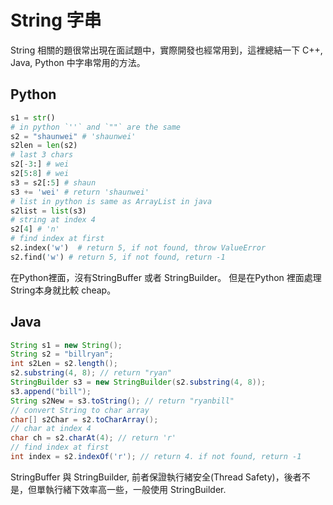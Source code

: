 # String 字串

String 相關的題很常出現在面試題中，實際開發也經常用到，這裡總結一下 C++, Java, Python 中字串常用的方法。

## Python

```python
s1 = str()
# in python `''` and `""` are the same
s2 = "shaunwei" # 'shaunwei'
s2len = len(s2)
# last 3 chars
s2[-3:] # wei
s2[5:8] # wei
s3 = s2[:5] # shaun
s3 += 'wei' # return 'shaunwei'
# list in python is same as ArrayList in java
s2list = list(s3)
# string at index 4
s2[4] # 'n'
# find index at first
s2.index('w')  # return 5, if not found, throw ValueError
s2.find('w') # return 5, if not found, return -1
```

在Python裡面，沒有StringBuffer 或者 StringBuilder。 但是在Python 裡面處理String本身就比較 cheap。

## Java

```java
String s1 = new String();
String s2 = "billryan";
int s2Len = s2.length();
s2.substring(4, 8); // return "ryan"
StringBuilder s3 = new StringBuilder(s2.substring(4, 8));
s3.append("bill");
String s2New = s3.toString(); // return "ryanbill"
// convert String to char array
char[] s2Char = s2.toCharArray();
// char at index 4
char ch = s2.charAt(4); // return 'r'
// find index at first
int index = s2.indexOf('r'); // return 4. if not found, return -1
```

StringBuffer 與 StringBuilder, 前者保證執行緒安全(Thread Safety)，後者不是，但單執行緒下效率高一些，一般使用 StringBuilder.
